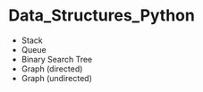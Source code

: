 # Data_Structures_Python
* Stack
* Queue
* Binary Search Tree
* Graph (directed)
* Graph (undirected)
